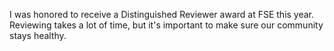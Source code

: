 ---
---

I was honored to receive a Distinguished Reviewer award at FSE this year. Reviewing takes a lot of time, but it's important to make sure our community stays healthy.